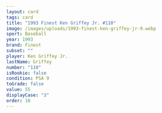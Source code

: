 ```yaml
---
layout: card
tags: card
title: "1993 Finest Ken Griffey Jr. #110"
image: /images/uploads/1993-finest-ken-griffey-jr-9.webp
sport: Baseball
year: 1993
brand: Finest
subset: ""
player: Ken Griffey Jr.
lastName: Griffey
number: "110"
isRookie: false
condition: PSA 9
toGrade: false
value: 55
displayCase: "3"
order: 10
---
```

